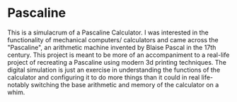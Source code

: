 # Pascaline
This is a simulacrum of a Pascaline Calculator.
I was interested in the functionality of mechanical computers/ calculators and
came across the "Pascaline", an arithmetic machine invented by Blaise Pascal in
the 17th century. This project is meant to be more of an accompaniment to a real-life
project of recreating a Pascaline using modern 3d printing techniques. The
digital simulation is just an exercise in understanding the functions of the
calculator and configuring it to do more things than it could in real life-
notably switching the base arithmetic and memory of the calculator on a whim.
